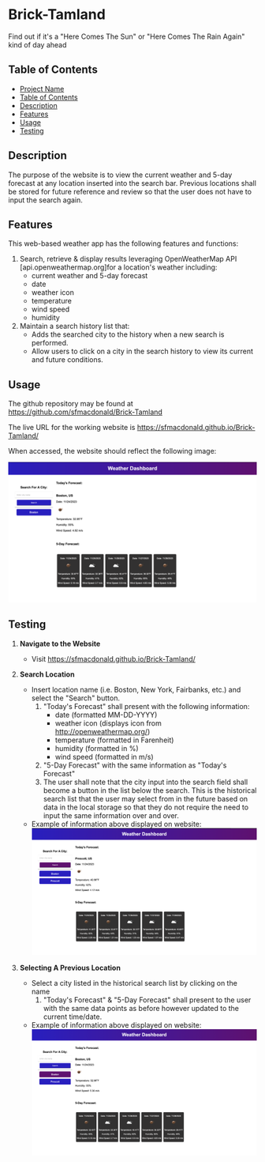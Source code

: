 # Brick-Tamland
Find out if it's a "Here Comes The Sun" or "Here Comes The Rain Again" kind of day ahead

## Table of Contents

- [Project Name](#brick-tamland)
- [Table of Contents](#table-of-contents)
- [Description](#description)
- [Features](#features)
- [Usage](#usage)
- [Testing](#testing)

## Description

The purpose of the website is to view the current weather and 5-day forecast at any location inserted into the search bar. Previous locations shall be stored for future reference and review so that the user does not have to input the search again.

## Features

This web-based weather app has the following features and functions:

1. Search, retrieve & display results leveraging OpenWeatherMap API [api.openweathermap.org]for a location's weather including:
    - current weather and 5-day forecast 
    - date
    - weather icon
    - temperature
    - wind speed
    - humidity
2. Maintain a search history list that:
    - Adds the searched city to the history when a new search is performed.
    - Allow users to click on a city in the search history to view its current and future conditions.
  
## Usage

The github repository may be found at https://github.com/sfmacdonald/Brick-Tamland

The live URL for the working website is https://sfmacdonald.github.io/Brick-Tamland/

When accessed, the website should reflect the following image:

![Home](<./Screen Shot 2023-11-24 at 7.24.22 PM.png>)

## Testing

1. **Navigate to the Website**
   - Visit https://sfmacdonald.github.io/Brick-Tamland/

2. **Search Location**
    - Insert location name (i.e. Boston, New York, Fairbanks, etc.) and select the "Search" button.
        1. "Today's Forecast" shall present with the following information:
            -  date (formatted MM-DD-YYYY)
            - weather icon (displays icon from http://openweathermap.org/)
            - temperature (formatted in Farenheit)
            - humidity (formatted in %)
            - wind speed (formatted in m/s)
        2. "5-Day Forecast" with the same information as "Today's Forecast"
        3. The user shall note that the city input into the search field shall become a button in the list below the search. This is the historical search list that the user may select from in the future based on data in the local storage so that they do not require the need to input the same information over and over. 
    - Example of information above displayed on website: 
    ![New Search](<./Screen Shot 2023-11-24 at 7.25.52 PM.png>)
        
3. **Selecting A Previous Location**
    - Select a city listed in the historical search list by clicking on the name
        1. "Today's Forecast" & "5-Day Forecast" shall present to the user with the same data points as before however updated to the current time/date.
    - Example of information above displayed on website: 
        ![Select Old](<./Screen Shot 2023-11-24 at 7.29.17 PM.png>)
